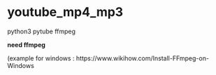 # youtube_mp4_mp3
<p>python3 pytube ffmpeg</p>
<p><strong>need ffmpeg </strong></p>(example for windows : https://www.wikihow.com/Install-FFmpeg-on-Windows
